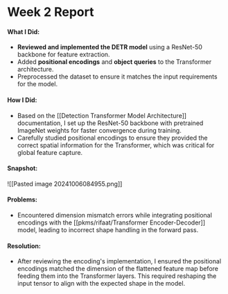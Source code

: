 # Week 2 Report

#### What I Did:
- **Reviewed and implemented the DETR model** using a ResNet-50 backbone for feature extraction.
- Added **positional encodings** and **object queries** to the Transformer architecture.
- Preprocessed the dataset to ensure it matches the input requirements for the model.

#### How I Did:
- Based on the [[Detection Transformer Model Architecture]] documentation, I set up the ResNet-50 backbone with pretrained ImageNet weights for faster convergence during training.
- Carefully studied positional encodings to ensure they provided the correct spatial information for the Transformer, which was critical for global feature capture.

#### Snapshot:
![[Pasted image 20241006084955.png]]

#### Problems:
- Encountered dimension mismatch errors while integrating positional encodings with the [[pkms/rifaat/Transformer Encoder-Decoder]] model, leading to incorrect shape handling in the forward pass.

#### Resolution:
- After reviewing the encoding's implementation, I ensured the positional encodings matched the dimension of the flattened feature map before feeding them into the Transformer layers. This required reshaping the input tensor to align with the expected shape in the model.

